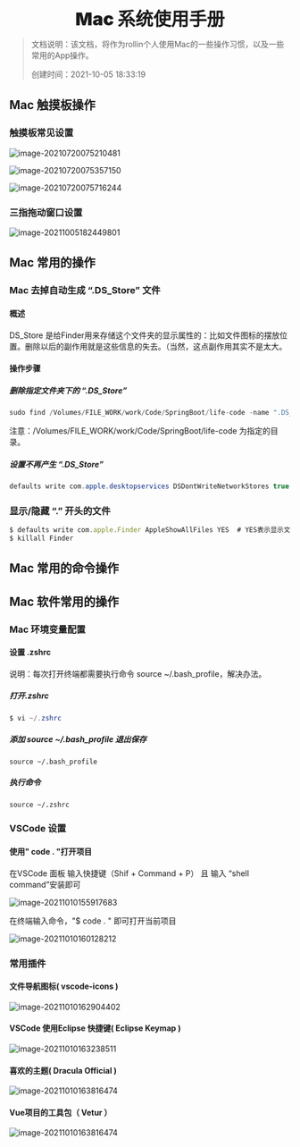<div style="width: 100%; text-align: center; font-size: 2rem; font-weight: 900"><font>Mac 系统使用手册</font></div>



> 文档说明：该文档，将作为rollin个人使用Mac的一些操作习惯，以及一些常用的App操作。
>
> 创建时间：2021-10-05 18:33:19
>

## Mac 触摸板操作

### 触摸板常见设置

![image-20210720075210481](folder/image/image-20210720075210481.png)

![image-20210720075357150](folder/image/image-20210720075357150.png)

![image-20210720075716244](folder/image/image-20210720075716244.png)

### 三指拖动窗口设置

![image-20211005182449801](folder/image/image-20211005182449801.png)

## Mac 常用的操作

### Mac 去掉自动生成 “.DS_Store” 文件

#### 概述

DS_Store 是给Finder用来存储这个文件夹的显示属性的：比如文件图标的摆放位置。删除以后的副作用就是这些信息的失去。（当然，这点副作用其实不是太大。

#### 操作步骤

##### 删除指定文件夹下的 “.DS_Store”

```java
sudo find /Volumes/FILE_WORK/work/Code/SpringBoot/life-code -name ".DS_Store" -depth -exec rm {} \;
```

注意：/Volumes/FILE_WORK/work/Code/SpringBoot/life-code 为指定的目录。

##### 设置不再产生 “.DS_Store”

```java
defaults write com.apple.desktopservices DSDontWriteNetworkStores true 
```

### 显示/隐藏  “.” 开头的文件

```javascript
$ defaults write com.apple.Finder AppleShowAllFiles YES  # YES表示显示文件， NO 表示隐藏文件
$ killall Finder
```



## Mac 常用的命令操作

## Mac 软件常用的操作

### Mac 环境变量配置

#### 设置 .zshrc

说明：每次打开终端都需要执行命令 source ~/.bash_profile，解决办法。

##### 打开.zshrc

```java
$ vi ~/.zshrc
```

##### 添加 source ~/.bash_profile 退出保存

```
source ~/.bash_profile
```

##### 执行命令

```
source ~/.zshrc
```









### VSCode 设置

#### 使用" code . "打开项目

在VSCode 面板 输入快捷键（Shif + Command + P） 且 输入 “shell command”安装即可

![image-20211010155917683](folder/image/image-20211010155917683.png)



在终端输入命令，"$ code . " 即可打开当前项目

![image-20211010160128212](folder/image/image-20211010160128212.png)

### 常用插件

#### 文件导航图标( vscode-icons )

![image-20211010162904402](/Volumes/FILE_WORK/work/Code/SpringBoot/life-code/folder/image/image-20211010162904402.png)

#### VSCode 使用Eclipse 快捷键( Eclipse Keymap )

![image-20211010163238511](/Volumes/FILE_WORK/work/Code/SpringBoot/life-code/folder/image/image-20211010163238511.png)

#### 喜欢的主题( Dracula Official )

![image-20211010163816474](folder/image/image-20211010163816474.png)



#### Vue项目的工具包（ Vetur ）

![image-20211010163816474](folder/image/image-20211010163816474.png)









